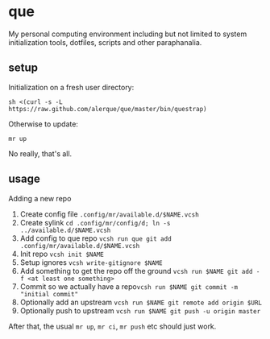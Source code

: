 que
===

My personal computing environment including but not limited to system initialization tools, dotfiles, scripts and other paraphanalia.

setup
-----

Initialization on a fresh user directory:

	sh <(curl -s -L https://raw.github.com/alerque/que/master/bin/questrap)

Otherwise to update:

	mr up

No really, that's all.

usage
-----

Adding a new repo

1. Create config file `.config/mr/available.d/$NAME.vcsh`
2. Create sylink `cd .config/mr/config/d; ln -s ../available.d/$NAME.vcsh`
3. Add config to que repo `vcsh run que git add .config/mr/available.d/$NAME.vcsh`
4. Init repo `vcsh init $NAME`
5. Setup ignores `vcsh write-gitignore $NAME`
6. Add something to get the repo off the ground `vcsh run $NAME git add -f <at least one something>`
7. Commit so we actually have a repo`vcsh run $NAME git commit -m "initial commit"`
8. Optionally add an upstream `vcsh run $NAME git remote add origin $URL`
9. Optionally push to upstream `vcsh run $NAME git push -u origin master`

After that, the usual `mr up`, `mr ci`, `mr push` etc should just work.
